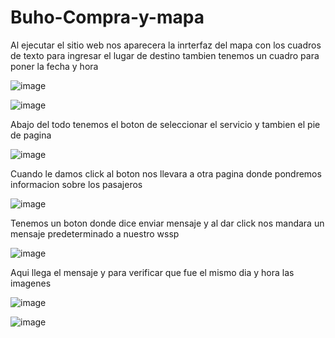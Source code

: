 # Buho-Compra-y-mapa

Al ejecutar el sitio web nos aparecera la inrterfaz del mapa con los cuadros de texto para ingresar el lugar de destino 
tambien tenemos un cuadro para poner la fecha y hora 

![image](https://github.com/Alonso-Ruiz/Buho-Compra-y-mapa/assets/125393214/0551efe7-a153-4a5b-8adf-ef0b6362b477)

![image](https://github.com/Alonso-Ruiz/Buho-Compra-y-mapa/assets/125393214/48fd4d9e-099a-4a31-8b23-02319e26dc5c)

Abajo del todo tenemos el boton de seleccionar el servicio y tambien el pie de pagina 

![image](https://github.com/Alonso-Ruiz/Buho-Compra-y-mapa/assets/125393214/8a8bbd1e-e349-4ce7-aff6-8615b91b43c6)


Cuando le damos click al boton nos llevara a otra pagina donde pondremos informacion sobre los pasajeros 

![image](https://github.com/Alonso-Ruiz/Buho-Compra-y-mapa/assets/125393214/562d69f7-7a50-40c6-b1d9-71e507f5c230)


Tenemos un boton donde dice enviar mensaje y al dar click nos mandara un mensaje predeterminado a nuestro wssp 

![image](https://github.com/Alonso-Ruiz/Buho-Compra-y-mapa/assets/125393214/9e876684-95fc-4ce9-8812-861a0964fc61)

Aqui llega el mensaje y para verificar que fue el mismo dia y hora las imagenes 

![image](https://github.com/Alonso-Ruiz/Buho-Compra-y-mapa/assets/125393214/63bbe796-4835-4b6c-87ef-ddab97841fb2)

![image](https://github.com/Alonso-Ruiz/Buho-Compra-y-mapa/assets/125393214/d28253f6-b31b-4f5b-81a2-1ab3354f8080)




